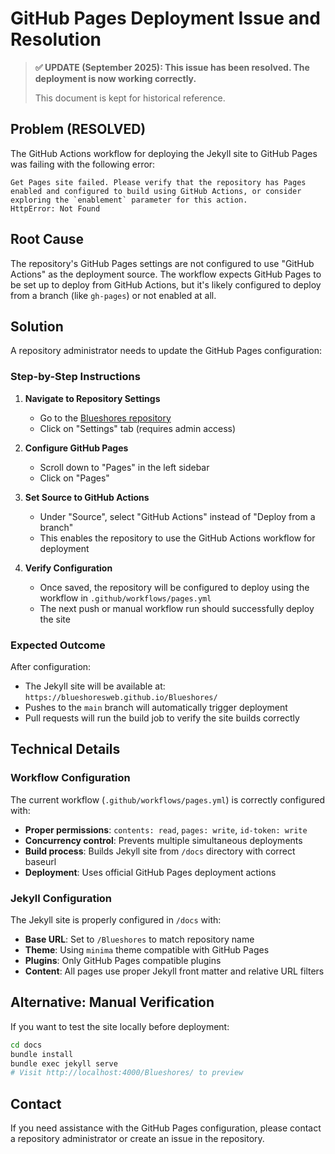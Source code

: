 # GitHub Pages Deployment Issue and Resolution

> **✅ UPDATE (September 2025): This issue has been resolved. The deployment is now working correctly.**
> 
> This document is kept for historical reference.

## Problem (RESOLVED)

The GitHub Actions workflow for deploying the Jekyll site to GitHub Pages was failing with the following error:

```
Get Pages site failed. Please verify that the repository has Pages enabled and configured to build using GitHub Actions, or consider exploring the `enablement` parameter for this action.
HttpError: Not Found
```

## Root Cause

The repository's GitHub Pages settings are not configured to use "GitHub Actions" as the deployment source. The workflow expects GitHub Pages to be set up to deploy from GitHub Actions, but it's likely configured to deploy from a branch (like `gh-pages`) or not enabled at all.

## Solution

A repository administrator needs to update the GitHub Pages configuration:

### Step-by-Step Instructions

1. **Navigate to Repository Settings**
   - Go to the [Blueshores repository](https://github.com/BlueshoresWeb/Blueshores)
   - Click on "Settings" tab (requires admin access)

2. **Configure GitHub Pages**
   - Scroll down to "Pages" in the left sidebar
   - Click on "Pages"

3. **Set Source to GitHub Actions**
   - Under "Source", select "GitHub Actions" instead of "Deploy from a branch"
   - This enables the repository to use the GitHub Actions workflow for deployment

4. **Verify Configuration**
   - Once saved, the repository will be configured to deploy using the workflow in `.github/workflows/pages.yml`
   - The next push or manual workflow run should successfully deploy the site

### Expected Outcome

After configuration:
- The Jekyll site will be available at: `https://blueshoresweb.github.io/Blueshores/`
- Pushes to the `main` branch will automatically trigger deployment
- Pull requests will run the build job to verify the site builds correctly

## Technical Details

### Workflow Configuration

The current workflow (`.github/workflows/pages.yml`) is correctly configured with:

- **Proper permissions**: `contents: read`, `pages: write`, `id-token: write`
- **Concurrency control**: Prevents multiple simultaneous deployments
- **Build process**: Builds Jekyll site from `/docs` directory with correct baseurl
- **Deployment**: Uses official GitHub Pages deployment actions

### Jekyll Configuration

The Jekyll site is properly configured in `/docs` with:

- **Base URL**: Set to `/Blueshores` to match repository name
- **Theme**: Using `minima` theme compatible with GitHub Pages
- **Plugins**: Only GitHub Pages compatible plugins
- **Content**: All pages use proper Jekyll front matter and relative URL filters

## Alternative: Manual Verification

If you want to test the site locally before deployment:

```bash
cd docs
bundle install
bundle exec jekyll serve
# Visit http://localhost:4000/Blueshores/ to preview
```

## Contact

If you need assistance with the GitHub Pages configuration, please contact a repository administrator or create an issue in the repository.